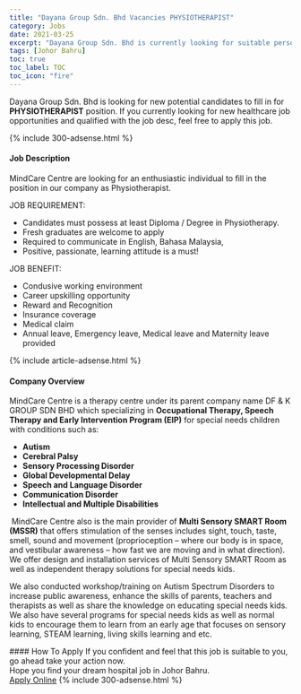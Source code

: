 ```yaml
---
title: "Dayana Group Sdn. Bhd Vacancies PHYSIOTHERAPIST" 
category: Jobs 
date: 2021-03-25 
excerpt: "Dayana Group Sdn. Bhd is currently looking for suitable person to fill in the PHYSIOTHERAPIST which positioned at Johor Bahru" 
tags: [Johor Bahru] 
toc: true 
toc_label: TOC 
toc_icon: "fire" 
--- 
```


<p>Dayana Group Sdn. Bhd is looking for new potential candidates to fill in for <b>PHYSIOTHERAPIST</b> position. If you currently looking for new healthcare job opportunities and qualified with the job desc, feel free to apply this job.
</p>{% include 300-adsense.html %} 
<div><div><h4>Job Description</h4></div><div><div><span><div><p><span>MindCare Centre are looking for an enthusiastic individual to fill in the position in our company as Physiotherapist.</span></p><p><span>JOB REQUIREMENT:</span></p><ul><li><span>Candidates must possess at least Diploma / Degree in Physiotherapy.</span></li><li><span>Fresh graduates are welcome to apply</span></li><li><span>Required to communicate in English, Bahasa Malaysia,</span></li><li><span>Positive, passionate, learning attitude is a must!</span></li></ul><p>JOB BENEFIT:</p><ul><li><span>Condusive working environment</span></li><li><span>Career upskilling opportunity</span></li><li><span>Reward and Recognition</span></li><li><span>Insurance coverage</span></li><li><span>Medical claim</span></li><li><span>Annual leave, Emergency leave, Medical leave and Maternity leave provided</span></li></ul></div></span></div></div></div> 
{% include article-adsense.html %} 
<div><div><h4>Company Overview</h4></div><div><div><span><div><p><span>MindCare Centre is a therapy centre under its parent company name DF &amp; K GROUP SDN BHD which specializing in&#160;</span><strong>Occupational Therapy, Speech Therapy and Early Intervention Program (EIP)</strong><span>&#160;for special needs children with conditions such as:&#160;</span></p><ul><li><strong>Autism</strong></li><li><strong>Cerebral Palsy</strong></li><li><strong>Sensory Processing Disorder</strong></li><li><strong>Global Developmental Delay</strong></li><li><strong>Speech and Language Disorder</strong></li><li><strong>Communication Disorder</strong></li><li><strong>Intellectual and Multiple Disabilities</strong></li></ul><p>&#160;MindCare Centre also is the main provider of&#160;<strong>Multi Sensory SMART Room (MSSR)</strong>&#160;that offers stimulation of the senses includes sight, touch, taste, smell, sound and movement (proprioception &#8211; where our body is in space, and vestibular awareness &#8211; how fast we are moving and in what direction). We offer design and installation services of Multi Sensory SMART Room as well as independent therapy solutions for special needs kids.&#160;</p><p>We also conducted workshop/training on Autism Spectrum Disorders to increase public awareness, enhance the skills of parents, teachers and therapists as well as share the knowledge on educating special needs kids. We also have several programs for special needs kids as well as normal kids to encourage them to learn from an early age that focuses on sensory learning, STEAM learning, living skills learning and etc.&#160;</p></div></span></div></div></div> 
#### How To Apply 
If you confident and feel that this job is suitable to you, go ahead take your action now. <br/> 
Hope you find your dream hospital job in Johor Bahru. <br/> 
<a href="https://www.jobstreet.com.my/en/job/physiotherapist-4517143?jobId=jobstreet-my-job-4517143" class="btn btn--warning" target="_blank" rel="nofollow noopenner">Apply Online</a> 
{% include 300-adsense.html %} 